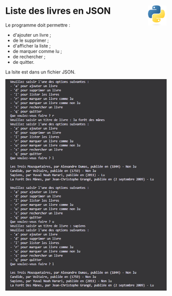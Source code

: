 # **Liste des livres en JSON** <a href="../"><img align="right" src="../../src/images/Python-logo-notext.svg" alt="Python" title="Phthon" widht="auto" height="64px"></a>

Le programme doit permettre : 
* d'ajouter un livre ;
* de le supprimer ;
* d'afficher la liste ;
* de marquer comme lu ;
* de rechercher ;
* de quitter.

La lsite est dans un fichier JSON.

![capture](../../src/screenshots/jsonList.png)